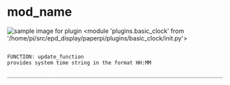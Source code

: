 # mod_name
![sample image for plugin <module 'plugins.basic_clock' from '/home/pi/src/epd_display/paperpi/plugins/basic_clock/__init__.py'>](../documentation/images/basic_clock_sample.png)
```

FUNCTION: update_function
provides system time string in the format HH:MM
    
___________________________________________________________________________
 
```